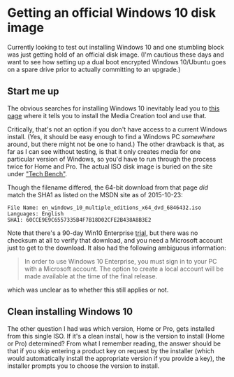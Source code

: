 # Getting an official Windows 10 disk image


Currently looking to test out installing Windows 10 and one stumbling block was
just getting hold of an official disk image. (I'm cautious these days and want
to see how setting up a dual boot encrypted Windows 10/Ubuntu goes on a spare
drive prior to actually committing to an upgrade.)

## Start me up

The obvious searches for installing Windows 10 inevitably lead you to [this
page](https://www.microsoft.com/en-gb/software-download/windows10) where it
tells you to install the Media Creation tool and use that.

Critically, that's not an option if you don't have access to a current Windows
install. (Yes, it should be easy enough to find a Windows PC *somewhere*
around, but there might not be one to hand.) The other drawback is that, as far
as I can see without testing, is that it only creates media for one particular
version of Windows, so you'd have to run through the process twice for Home and
Pro.  The actual ISO disk image is buried on the site under ["Tech
Bench"](https://www.microsoft.com/en-us/software-download/techbench).

Though the filename differed, the 64-bit download from that page *did* match
the SHA1 as listed on the MSDN site as of 2015-10-23:

```
File Name: en_windows_10_multiple_editions_x64_dvd_6846432.iso
Languages: English
SHA1: 60CCE9E9C6557335B4F7B18D02CFE2B438A8B3E2
```

Note that there's a 90-day Win10 Enterprise
[trial](https://www.microsoft.com/en-us/evalcenter/evaluate-windows-10-enterprise),
but there was no checksum at all to verify that download, and you need a
Microsoft account just to get to the download. It also had the following
ambiguous information:

> In order to use Windows 10 Enterprise, you must sign in to your PC with a
> Microsoft account. The option to create a local account will be made available
> at the time of the final release.

which was unclear as to whether this still applies or not.

## Clean installing Windows 10

The other question I had was which version, Home or Pro, gets installed from
this single ISO. If it's a clean install, how is the version to install (Home
or Pro) determined? From what I remember reading, the answer should be that if
you skip entering a product key on request by the installer (which would
automatically install the appropriate version if you provide a key), the
installer prompts you to choose the version to install.


